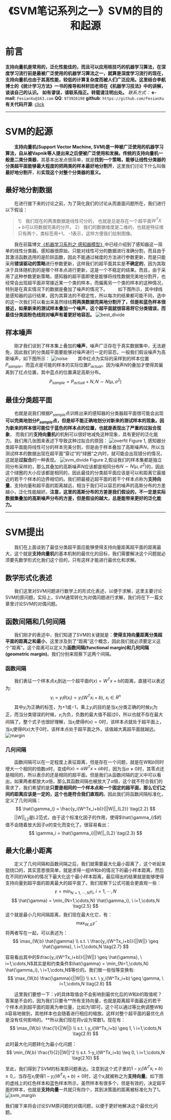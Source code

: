 <div align=center>
<font size="6"><b>《SVM笔记系列之一》SVM的目的和起源</b></font> 
</div>

# 前言
**支持向量机是常用的，泛化性能佳的，而且可以应用核技巧的机器学习算法，在深度学习流行前是最被广泛使用的机器学习算法之一，就算是深度学习流行的现在，支持向量机也由于其高性能，较低的计算复杂度而被人们广泛应用。这里结合李航博士的《统计学习方法》一书的推导和林轩田老师在《机器学习技法》中的讲解，谈谈自己的认识。**
**如有谬误，请联系指正。转载请注明出处。**
*联系方式：*
**e-mail**: `FesianXu@163.com`
**QQ**: `973926198`
**github**: `https://github.com/FesianXu`
**有关代码开源**: [click][click]

*****

# SVM的起源
　　**支持向量机(Support Vector Machine, SVM)**是一种被广泛使用的机器学习算法，自从被Vapnik等人提出来之后便被广泛使用和发展。传统的支持向量机一般是**二类分类器**，其基本出发点很简单，就是**找到一个策略，能够让线性分类器的分类超平面能够最大程度的把两类的样本最好地分割开**，这里我们讨论下什么叫做**最好地分割开**，和**实现这个对整个分类器的意义。**

## 最好地分割数据
　　在进行接下来的讨论之前，为了简化我们的讨论从而直面问题所在，我们进行以下假设：
> 1） 我们现在的两类数据是线性可分的， 也就是总是存在一个超平面$W^TX+b$可以将数据完美的分开。
> 2） 我们的数据维度是二维的，也就是特征维只有两个，类标签用+1， -1表示，这样方便我们绘制图像。

　　我在前篇博文[《机器学习系列之 感知器模型》][perceptron]中已经介绍到了感知器这一简单的线性分类器。感知器很原始，只能对线性可分的数据进行准确分割，而且由于其激活函数选用的是阶跃函数，因此不能通过梯度的方法进行参数更新，而是只能采用**错误驱动的策略**进行参数更新，这样我们的超平面其实是**不确定的**，因为其取决于具体随机到的是哪个样本点进行更新，这是一个不稳定的结果。而且，由于采用了这种参数更新策略，感知器的超平面即使是能够将线性数据完美地分割开，也经常会出现超平面非常接近某一个类的样本，而偏离另一个类的样本的这种情况，特别是在真实情况下的数据是叠加了噪声的情况下。
　　如下图所示，其中绿线是感知器的运行结果，因为其算法的不稳定性，所以每次的结果都可能不同，选中的这一次我们可以看出来虽然绿线**将两类数据完美地分割开了，但是和蓝色样本很接近，如果新来的测试样本叠加一个噪声，这个超平面就很容易将它分类错误，而最佳分类面粉色线则对噪声有着更好地容忍。**
![best_divide][best_divide]

## 样本噪声
　　刚才我们谈到了样本集上叠加的**噪声**，噪声广泛存在于真实数据集中，无法避免，因此我们的分类超平面要能够对噪声进行一定的容忍。一般我们假设噪声为高斯噪声，如下图所示：
![noise][noise]
　　其中红点为实际的采样到的样本位置$P_{sample}$，而蓝点是可能的样本的实际位置$P_{actual}$，因为噪声$N$的叠加才使得其偏离到了红点位置，其中蓝点的位置满足高斯分布。
$$
P_{sample} = P_{actual}+N, N \sim N(\mu, \sigma^2)
\tag{1.1}
$$

## 最佳分类超平面
　　也就是说我们根据$P_{sample}$点训练出来的感知器的分类器超平面很可能会出现**可以完美地划分$P_{sample}$点，但是却不能正确地划分对新来的测试样本的现象。因为新来的样本很可能位于蓝色的样本点的位置，也就是表现出了严重的过拟合现象**， 而我们的**支持向量机**的机制可以很好地减免这种现象，具有更好的泛化能力。我们用几张图来表述下导致这种过拟合的原因：
![overfit][overfit]
Figure 1, 感知器分类超平面能将线性可分的样本完美分割，但是由于样本叠加了高斯噪声$N$，所以当测试样本的数据出现在超平面“穿过”的“绿圈”之内时，就可能会出现错分的情况，这就是**过拟合**的一种表现。
![svm_divide][svm_divide]
Figure 2,假设我们的样本集都是独立同分布采样的，那么其叠加的高斯噪声$N$应该都是相同分布$N \sim N(\mu, \sigma^2)$的，因此这个绿圈的大小应该都是相同的，因此最佳的分类超平面应该是可以和距离它最接近的若干个样本的边界相切的。我们把最接近超平面的若干个样本点称为**支持向量**，支持向量和超平面的距离越远，相当于我们可以容忍的噪声的高斯分布的方差越小，泛化性能越好。**注意，这里的高斯分布的方差是我们假设的，不一定是实际数据集叠加的高斯噪声分布的方差，但是假设的越大，总是能带来更好的泛化能力。**

*****

# SVM提出
　　我们在上面谈到了最佳分类超平面应能够使得支持向量距离超平面的距离最大，这个就是**支持向量机**的基本机制的最优化的目标，我们需要解决这个问题就必须要先数学形式化我们这个目的，只有这样才能进行最优化和求解。
  
## 数学形式化表述
　　我们这里对SVM问题进行数学上的形式化表述，以便于求解，这里主要讨论SVM的原问题，实际上，SVM通常转化为对偶问题进行求解，我们将在下一篇文章里讨论SVM的对偶问题。
## 函数间隔和几何间隔
　　我们刚才的表述中，我们知道了SVM的关键就是：**使得支持向量距离分类超平面的距离之和最小**，这里涉及到了“距离”这个概念，因此我们就必须要定义这个“距离”。这个距离可以定义为**函数间隔(functional margin)**和**几何间隔(geometric margin)**。我们分别来观察下这两个间隔。
### 函数间隔
　　我们表征一个样本点$x_i$到达一个超平面$\theta(x)=W^Tx+b$的距离，直接可以表述为:
$$
\gamma_i = y_i\theta(x_i) = y_i(W^Tx_i+b), \ x_i \in R^n
\tag{2.1}
$$
　　其中$y_i$为正确的标签，为$+1$或$-1$，乘上$y_i$的目的是当$x_i$分类正确的时候$\gamma_i$为正，而当分类错误的时候，$\gamma_i$为负，负数的最大值不超过0，所以也就不存在最大间隔了。整个式子也很好理解，当$x_i$使得$\theta(x)=0$时，该样本点就处于超平面上，当$x_i$使得$\theta(x)$大于0时，该样本点处于超平面之外，该值越大离超平面就越远。
![margin][margin]
### 几何间隔
　　函数间隔可以在一定程度上表征距离，但是存在一个问题，就是在$W$和$b$同时增大一个相同的倍数$\alpha$时，变成$\theta(x)=\alpha W^Tx+\alpha b$时，因为当$\alpha \neq 0$时，其零点还是相同的，所以表示的还是相同的超平面。但是我们从函数间隔的定义中可以看出，如果两者都放大$\alpha$倍，那么其函数间隔也被放大了$\alpha$倍，这个就不符合我们的需求了，我们希望的是**只要是相同的一个样本点和一个固定的超平面，那么它们之间的距离应该是一定的，这个也是符合我们直观的**。因此我们将函数间隔标准化，定义了几何间隔：
$$
\hat{\gamma_i} = \frac{y_i(W^Tx_i+b)}{||W||_{L2}}
\tag{2.2}
$$
　　$||W||_{L2}$是L2范式，由于这个标准化因子的作用，使得$\hat{\gamma_i}$的值不会随着放大因子$\alpha$的变化而变化了。很容易看出：
$$
\gamma_i = \hat{\gamma_i}||W||_{L2}
\tag{2.3}
$$


## 最大化最小距离
　　定义了几何间隔和函数间隔之后，我们就需要最大化最小距离了，这个听起来挺绕口的，其实意思很简单，就是求得一组$W$和$b$的情况下的最小样本距离，然后在不同的$W$和$b$的情况下最大化这个最小样本距离，最后得出的结果就是能够使得支持向量到超平面的距离最大的超平面了。我们观察下公式可能会更直观一些：
$$
\gamma = \min_{N=1,\cdots,N} \gamma_i, \ i=1,\cdots,N
\tag{2.4}
$$
$$
\hat{\gamma} = \min_{N=1,\cdots,N} \hat{\gamma_i}, \ i=1,\cdots,N
\tag{2.5}
$$
这个就是最小几何间隔距离，我们现在最大化它，有：
$$
\max_{W,b} \hat{\gamma}
\tag{2.6}
$$
将两者写在一起，可以表述为：
$$
\max_{W,b} \hat{\gamma} \\
s.t. \ \frac{y_i(W^Tx_i+b)}{||W||} \geq \hat{\gamma}, \ i=1,\cdots,N
\tag{2.7}
$$

容易看出其中的$\frac{y_i(W^Tx_i+b)}{||W||} \geq \hat{\gamma}, \ i=1,\cdots,N$其实是和约束条件$\hat{\gamma} = \min_{N=1,\cdots,N} \hat{\gamma_i}, \ i=1,\cdots,N$等价的。我们做一些恒等变换有:
$$
\max_{W,b} \frac{\gamma}{||W||} \\
s.t. \ y_i(W^Tx_i+b) \geq \gamma, \ i=1,\cdots,N
\tag{2.8}
$$

　　这里我们要想一下：$\gamma$的具体取值会不会影响到最优化后的$W$和$b$的取值呢？答案是不会的，因为我们只要令**所有支持向量，也就是距离超平面最近的若干个样本点到超平面的距离为单位量，比如为1即可，这个可以通过等比例调整$W$和$b$容易地做到，其他样本也会随着进行相应的缩放。这样对整个超平面的最优化点是没有任何影响的。**所以我们现在将$\gamma$设为常数1。现在有：
$$
\max_{W,b} \frac{1}{||W||} \\
s.t. \ y_i(W^Tx_i+b) \geq 1, \ i=1,\cdots,N
\tag{2.9}
$$

此时最大化问题转化为最小化问题：
$$
\min_{W,b} \frac{1}{2}||W||^2 \\
s.t. 1-y_i(W^Tx_i+b) \leq 0, \ i=1,\cdots,N
\tag{2.10}
$$

至此，我们得到了SVM的标准原问题表达。注意到这个式子里的$1-y_i(W^Tx_i+b) \leq 0,$，当存在$x_i$使得$1-y_i(W^Tx_i+b) = 0$时，这个$x_i$就被称之为**支持向量**。如下图的虚线上的红色样本和蓝色样本所示，虽然样本有很多个，但是有效的，决定超平面的样本，也就是**支持向量**一共就只有四个，其到决策面的距离被标准化为了1。
![svm_margin][svm_margin]

我们接下来将会讨论SVM原问题的对偶问题，以便于更好地解决这个最优化问题。


[click]: https://github.com/FesianXu/AI_Blog/tree/master/SVM%E7%9B%B8%E5%85%B3
[perceptron]: http://blog.csdn.net/LoseInVain/article/details/78430585
[best_divide]: ./imgs/best_divide.png
[noise]: ./imgs/noise.png
[overfit]: ./imgs/overfit.png
[svm_divide]: ./imgs/svm_divide.png
[margin]: ./imgs/margin.png
[svm_margin]: ./imgs/svm_margin_2.png

